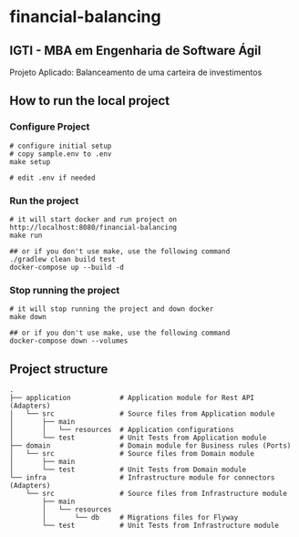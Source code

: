 # financial-balancing

## IGTI - MBA em Engenharia de Software Ágil

Projeto Aplicado: Balanceamento de uma carteira de investimentos

## How to run the local project

### Configure Project

```shell
# configure initial setup
# copy sample.env to .env
make setup

# edit .env if needed
```

### Run the project
```shell
# it will start docker and run project on http://localhost:8080/financial-balancing
make run

## or if you don't use make, use the following command
./gradlew clean build test
docker-compose up --build -d
```

### Stop running the project
```shell
# it will stop running the project and down docker
make down

## or if you don't use make, use the following command
docker-compose down --volumes
```

## Project structure
```
.
├── application            # Application module for Rest API (Adapters)
│   └── src                # Source files from Application module
│       ├── main   
│       │   └── resources  # Application configurations
│       └── test           # Unit Tests from Application module
├── domain                 # Domain module for Business rules (Ports)
│   └── src                # Source files from Domain module
│       ├── main           
│       └── test           # Unit Tests from Domain module
└── infra                  # Infrastructure module for connectors (Adapters)
    └── src                # Source files from Infrastructure module
        ├── main           
        │   └── resources  
        │       └── db     # Migrations files for Flyway
        └── test           # Unit Tests from Infrastructure module
```
